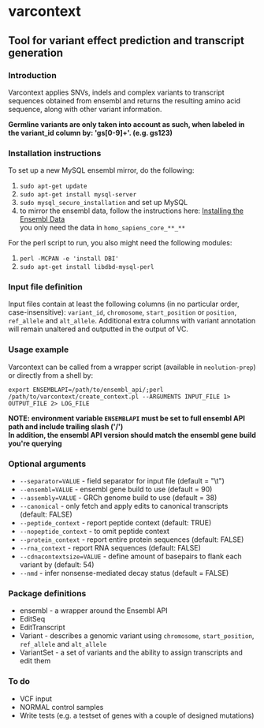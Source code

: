# varcontext
## Tool for variant effect prediction and transcript generation


### Introduction

Varcontext applies SNVs, indels and complex variants to transcript sequences obtained from ensembl and returns the resulting amino acid sequence, along with other variant information.  

**Germline variants are only taken into account as such, when labeled in the variant_id column by: 'gs[0-9]+'. (e.g. gs123)**


### Installation instructions

To set up a new MySQL ensembl mirror, do the following:

1. `sudo apt-get update`
2. `sudo apt-get install mysql-server`
3. `sudo mysql_secure_installation` and set up MySQL
4. to mirror the ensembl data, follow the instructions here: [Installing the Ensembl Data](http://www.ensembl.org/info/docs/webcode/mirror/install/ensembl-data.html)  
you only need the data in `homo_sapiens_core_**_**`

For the perl script to run, you also might need the following modules:

1. `perl -MCPAN -e 'install DBI'`
2. `sudo apt-get install libdbd-mysql-perl`


### Input file definition

Input files contain at least the following columns (in no particular order, 
case-insensitive): `variant_id`, `chromosome`, `start_position` or `position`, 
`ref_allele` and `alt_allele`.  Additional extra columns with variant annotation will 
remain unaltered and outputted in the output of VC.


### Usage example

Varcontext can be called from a wrapper script (available in `neolution-prep`) or directly 
from a shell by:

`export ENSEMBLAPI=/path/to/ensembl_api/;perl /path/to/varcontext/create_context.pl --ARGUMENTS INPUT_FILE 1> OUTPUT_FILE 2> LOG_FILE`

**NOTE: environment variable `ENSEMBLAPI` must be set to full ensembl API path and include trailing slash ('/')**   
**In addition, the ensembl API version should match the ensembl gene build you're querying**


### Optional arguments  

- `--separator=VALUE` - field separator for input file (default = "\t")
- `--ensembl=VALUE` - ensembl gene build to use (default = 90)
- `--assembly=VALUE` - GRCh genome build to use (default = 38)
- `--canonical` - only fetch and apply edits to canonical transcripts (default: FALSE)
- `--peptide_context` - report peptide context (default: TRUE)
- `--nopeptide_context` - to omit peptide context
- `--protein_context` - report entire protein sequences (default: FALSE)
- `--rna_context` - report RNA sequences (default: FALSE)
- `--cdnacontextsize=VALUE` - define amount of basepairs to flank each variant by (default: 54)
- `--nmd` - infer nonsense-mediated decay status (default = FALSE)


### Package definitions

- ensembl - a wrapper around the Ensembl API
- EditSeq
- EditTranscript
- Variant - describes a genomic variant using `chromosome`, `start_position`, `ref_allele` and `alt_allele`
- VariantSet - a set of variants and the ability to assign transcripts and edit them


### To do

- VCF input 
- NORMAL control samples 
- Write tests (e.g. a testset of genes with a couple of designed mutations)
